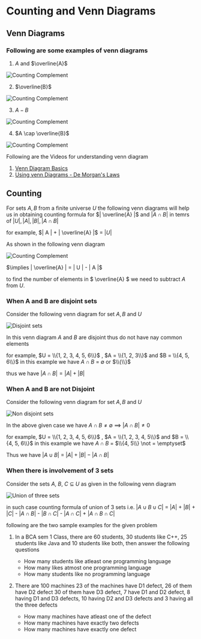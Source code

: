 # Counting and Venn Diagrams

## Venn Diagrams

### Following are some examples of venn diagrams
1. $A$ and $\overline{A}$

![Counting Complement](https://lh3.googleusercontent.com/d/1646pXVnaYSExfAV1cSANrnvgOhiwBiI_)

2. $\overline{B}$

![Counting Complement](https://lh3.googleusercontent.com/d/14q6vhd2urtUURf6yni661Fvlia2sDjyW)

3. $A - B$

![Counting Complement](https://lh3.googleusercontent.com/d/1sGgguiKlAlDZHtaGGqvaVRr2UrL1oFQ1)

4. $A \cap \overline{B}$

![Counting Complement](https://lh3.googleusercontent.com/d/1ASzGu2nuPeieWq4dn9v7ZeL4jkNoaiaW)

Following are the Videos for understanding venn diagram
1. [Venn Diagram Basics](https://youtu.be/rgppiKOM_ko?si=x5joVJkFySHhgNn5)
2. [Using venn Diagrams - De Morgan's Laws](https://youtu.be/Ix4H7PWscXY?si=LcKWR9T-KzpMXGRW)

## Counting

For sets $A, B$ from a finite universe $U$ the following venn diagrams will help us in obtaining counting formula for $| \overline{A} |$ and $| A \cap B |$ in temrs of $|U|, |A|, |B|, |A \cap B|$

for example,
$| A | + | \overline{A} |$ = $| U |$

As shown in the following venn diagram

![Counting Complement](https://lh3.googleusercontent.com/d/1-1tMg802c8qXefm_a440zkcGeBjoC9vI)

$\implies | \overline{A} | = | U | - | A |$

to find the number of elements in $ \overline{A} $ we need to subtract $A$ from $U$.

### When A and B are disjoint sets

Consider the following venn diagram for set $A, B$ and $U$

![Disjoint sets](https://lh3.googleusercontent.com/d/1xaBWJCmnQE7x52-W7YTyI4MdKszsXQwl)

In this venn diagram $A$ and $B$ are disjoint thus do not have nay common elements

for example,
$U = \\{1, 2, 3, 4, 5, 6\\}$ , $A = \\{1, 2, 3\\}$ and $B = \\{4, 5, 6\\}$
in this example we have $A \cap B$ = $\emptyset$ or $\\{\\}$

thus we have $|A \cap B| = |A| + |B|$

### When A and B are not Disjoint

Consider the following venn diagram for set $A, B$ and $U$

![Non disjoint sets](https://lh3.googleusercontent.com/d/1b50YR6FWtgRSpGX9VWvGf69YuYPaxvWM)

In the above given case we have $A \cap B \neq \emptyset$
$\implies$  $|A \cap B| \neq 0$

for example,
$U = \\{1, 2, 3, 4, 5, 6\\}$ , $A = \\{1, 2, 3, 4, 5\\}$ and $B = \\{4, 5, 6\\}$
in this example we have $A \cap B$ = $\\{4, 5\\} \not = \emptyset$

Thus we have $| A \cup B |$ = $|A| + |B| - |A \cap B|$

### When there is involvement of 3 sets 

Consider the sets $A$, $B$, $C$ $\subseteq$ $U$ as given in the following venn diagram

![Union of three sets](https://lh3.googleusercontent.com/d/1PJfo6vVKXXpfDv6CsUbHX58Z3MpiaLug)

in such case counting formula of union of 3 sets i.e. $|A \cup B \cup C|$ = $|A|$ + $|B|$ + $|C|$ - $|A \cap B|$ - $|B \cap C|$ - $|A \cap C|$ + $|A \cap B \cap C|$

following are the two sample examples for the given problem

1. In a BCA sem 1 Class, there are 60 students, 30 students like C++, 25 students like Java and 10 students like both, then answer the following questions
   - How many students like atleast one programming language
   - How many likes atmost one programming language
   - How many students like no programming language

2. There are 100 machines 23 of the machines have D1 defect, 26 of them have D2 defect 30 of them have D3 defect, 7 have D1 and D2 defect, 8 having D1 and D3 defects, 10 having D2 and D3 defects and 3 having all the three defects
   - How many machines have atleast one of the defect
   - How many machines have exactly two defects
   - How many machines have exactly one defect  




